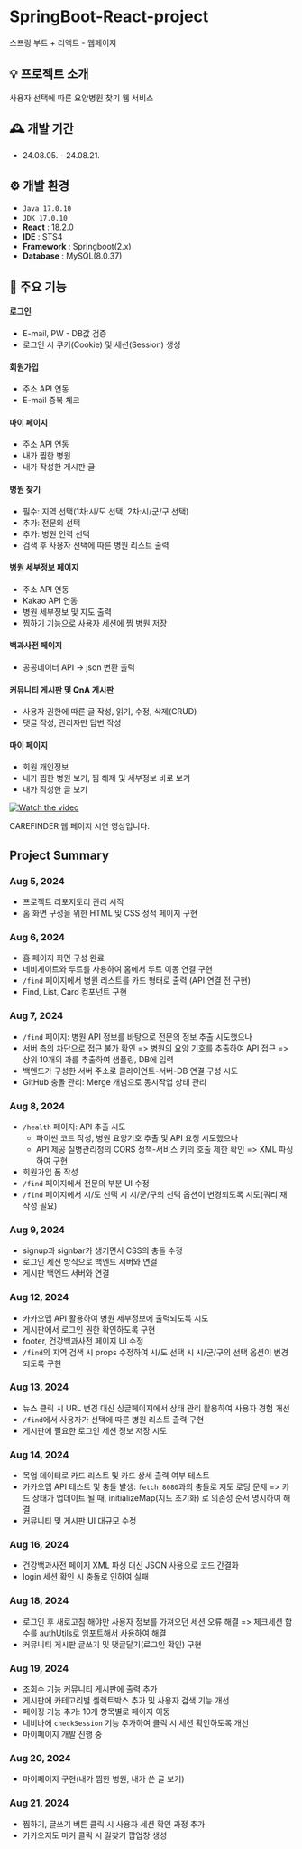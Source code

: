 # SpringBoot-React-project
스프링 부트 + 리액트 - 웹페이지

## 💡 프로젝트 소개
사용자 선택에 따른 요양병원 찾기 웹 서비스

## 🕰️ 개발 기간
* 24.08.05. - 24.08.21.

## ⚙️ 개발 환경
- `Java 17.0.10`
- `JDK 17.0.10 `
- **React** : 18.2.0
- **IDE** : STS4
- **Framework** : Springboot(2.x)
- **Database** : MySQL(8.0.37)

## 📌 주요 기능

#### 로그인 
- E-mail, PW - DB값 검증
- 로그인 시 쿠키(Cookie) 및 세션(Session) 생성
  
#### 회원가입 
- 주소 API 연동
- E-mail  중복 체크
  
#### 마이 페이지
- 주소 API 연동
- 내가 찜한 병원 
- 내가 작성한 게시판 글 

#### 병원 찾기
- 필수: 지역 선택(1차:시/도 선택, 2차:시/군/구 선택)
- 추가: 전문의 선택
- 추가: 병원 인력 선택
- 검색 후 사용자 선택에 따른 병원 리스트 출력
  
#### 병원 세부정보 페이지
- 주소 API 연동
- Kakao API 연동
- 병원 세부정보 및 지도 출력
- 찜하기 기능으로 사용자 세션에 찜 병원 저장

#### 백과사전 페이지
- 공공데이터 API -> json 변환 출력
 
#### 커뮤니티 게시판 및 QnA 게시판 
- 사용자 권한에 따른 글 작성, 읽기, 수정, 삭제(CRUD)
- 댓글 작성, 관리자만 답변 작성

#### 마이 페이지 
- 회원 개인정보
- 내가 찜한 병원 보기, 찜 해제 및 세부정보 바로 보기
- 내가 작성한 글 보기

[![Watch the video](https://img.youtube.com/vi/UkhAaEQs3go/maxresdefault.jpg)](https://www.youtube.com/watch?v=UkhAaEQs3go)

CAREFINDER 웹 페이지 시연 영상입니다.

## Project Summary

### Aug 5, 2024
- 프로젝트 리포지토리 관리 시작
- 홈 화면 구성을 위한 HTML 및 CSS 정적 페이지 구현

### Aug 6, 2024
- 홈 페이지 화면 구성 완료
- 네비게이트와 루트를 사용하여 홈에서 루트 이동 연결 구현
- `/find` 페이지에서 병원 리스트를 카드 형태로 출력 (API 연결 전 구현)
- Find, List, Card 컴포넌트 구현

### Aug 7, 2024
- `/find` 페이지: 병원 API 정보를 바탕으로 전문의 정보 추출 시도했으나
- 서버 측의 차단으로 접근 불가 확인
    => 병원의 요양 기호를 추출하여 API 접근
    => 상위 10개의 과를 추출하여 샘플링, DB에 입력
- 백엔드가 구성한 서버 주소로 클라이언트-서버-DB 연결 구성 시도
- GitHub 충돌 관리: Merge 개념으로 동시작업 상태 관리
  
### Aug 8, 2024
- `/health` 페이지: API 추출 시도
  - 파이썬 코드 작성, 병원 요양기호 추출 및 API 요청 시도했으나
  - API 제공 질병관리청의 CORS 정책-서비스 키의 호출 제한 확인
    => XML 파싱하여 구현
- 회원가입 폼 작성
- `/find` 페이지에서 전문의 부분 UI 수정
- `/find` 페이지에서 시/도 선택 시 시/군/구의 선택 옵션이 변경되도록 시도(쿼리 재작성 필요)

### Aug 9, 2024
- signup과 signbar가 생기면서 CSS의 충돌 수정
- 로그인 세션 방식으로 백엔드 서버와 연결
- 게시판 백엔드 서버와 연결

### Aug 12, 2024
- 카카오맵 API 활용하여 병원 세부정보에 출력되도록 시도
- 게시판에서 로그인 권한 확인하도록 구현
- footer, 건강백과사전 페이지 UI 수정
- `/find`의 지역 검색 시 props 수정하여 시/도 선택 시 시/군/구의 선택 옵션이 변경되도록 구현

### Aug 13, 2024
- 뉴스 클릭 시 URL 변경 대신 싱글페이지에서 상태 관리 활용하여 사용자 경험 개선
-  `/find`에서 사용자가 선택에 따른 병원 리스트 출력 구현
- 게시판에 필요한 로그인 세션 정보 저장 시도

### Aug 14, 2024
- 목업 데이터로 카드 리스트 및 카드 상세 출력 여부 테스트
- 카카오맵 API 테스트 및 충돌 발생: `fetch 8080`과의 충돌로 지도 로딩 문제
    => 카드 상태가 업데이트 될 때, initializeMap(지도 초기화) 로 의존성 순서 명시하여 해결
- 커뮤니티 및 게시판 UI 대규모 수정

### Aug 16, 2024
- 건강백과사전 페이지 XML 파싱 대신 JSON 사용으로 코드 간결화
- login 세션 확인 시 충돌로 인하여 실패

### Aug 18, 2024
- 로그인 후 새로고침 해야만 사용자 정보를 가져오던 세션 오류 해결
     => 체크세션 함수를 authUtils로 임포트해서 사용하여 해결
- 커뮤니티 게시판 글쓰기 및 댓글달기(로그인 확인) 구현

### Aug 19, 2024
- 조회수 기능 커뮤니티 게시판에 출력 추가 
- 게시판에 카테고리별 셀렉트박스 추가 및 사용자 검색 기능 개선
- 페이징 기능 추가: 10개 항목별로 페이지 이동
- 네비바에 `checkSession` 기능 추가하여 클릭 시 세션 확인하도록 개선
- 마이페이지 개발 진행 중
  
### Aug 20, 2024
- 마이페이지 구현(내가 찜한 병원, 내가 쓴 글 보기)

### Aug 21, 2024
- 찜하기, 글쓰기 버튼 클릭 시 사용자 세션 확인 과정 추가
- 카카오지도 마커 클릭 시 길찾기 팝업창 생성

